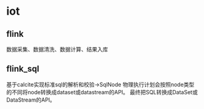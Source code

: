 # iot
## flink
数据采集、数据清洗、数据计算、结果入库

## flink_sql
基于calcite实现标准sql的解析和校验->SqlNode
物理执行计划会按照node类型的不同将node转换成dataset或datastream的API。
最终把SQL转换成DataSet或DataStream的API。
